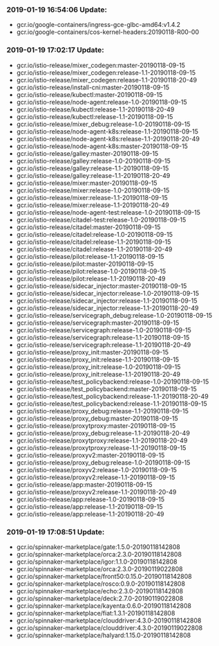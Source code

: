 ### 2019-01-19 16:54:06 Update:

- gcr.io/google-containers/ingress-gce-glbc-amd64:v1.4.2
- gcr.io/google-containers/cos-kernel-headers:20190118-R00-00
### 2019-01-19 17:02:17 Update:

- gcr.io/istio-release/mixer_codegen:master-20190118-09-15
- gcr.io/istio-release/mixer_codegen:release-1.1-20190118-09-15
- gcr.io/istio-release/mixer_codegen:release-1.1-20190118-20-49
- gcr.io/istio-release/install-cni:master-20190118-09-15
- gcr.io/istio-release/kubectl:master-20190118-09-15
- gcr.io/istio-release/node-agent:release-1.0-20190118-09-15
- gcr.io/istio-release/kubectl:release-1.1-20190118-20-49
- gcr.io/istio-release/kubectl:release-1.1-20190118-09-15
- gcr.io/istio-release/mixer_debug:release-1.0-20190118-09-15
- gcr.io/istio-release/node-agent-k8s:release-1.1-20190118-09-15
- gcr.io/istio-release/node-agent-k8s:release-1.1-20190118-20-49
- gcr.io/istio-release/node-agent-k8s:master-20190118-09-15
- gcr.io/istio-release/galley:master-20190118-09-15
- gcr.io/istio-release/galley:release-1.0-20190118-09-15
- gcr.io/istio-release/galley:release-1.1-20190118-09-15
- gcr.io/istio-release/galley:release-1.1-20190118-20-49
- gcr.io/istio-release/mixer:master-20190118-09-15
- gcr.io/istio-release/mixer:release-1.0-20190118-09-15
- gcr.io/istio-release/mixer:release-1.1-20190118-09-15
- gcr.io/istio-release/mixer:release-1.1-20190118-20-49
- gcr.io/istio-release/node-agent-test:release-1.0-20190118-09-15
- gcr.io/istio-release/citadel-test:release-1.0-20190118-09-15
- gcr.io/istio-release/citadel:master-20190118-09-15
- gcr.io/istio-release/citadel:release-1.0-20190118-09-15
- gcr.io/istio-release/citadel:release-1.1-20190118-09-15
- gcr.io/istio-release/citadel:release-1.1-20190118-20-49
- gcr.io/istio-release/pilot:release-1.1-20190118-09-15
- gcr.io/istio-release/pilot:master-20190118-09-15
- gcr.io/istio-release/pilot:release-1.0-20190118-09-15
- gcr.io/istio-release/pilot:release-1.1-20190118-20-49
- gcr.io/istio-release/sidecar_injector:master-20190118-09-15
- gcr.io/istio-release/sidecar_injector:release-1.0-20190118-09-15
- gcr.io/istio-release/sidecar_injector:release-1.1-20190118-09-15
- gcr.io/istio-release/sidecar_injector:release-1.1-20190118-20-49
- gcr.io/istio-release/servicegraph_debug:release-1.0-20190118-09-15
- gcr.io/istio-release/servicegraph:master-20190118-09-15
- gcr.io/istio-release/servicegraph:release-1.0-20190118-09-15
- gcr.io/istio-release/servicegraph:release-1.1-20190118-09-15
- gcr.io/istio-release/servicegraph:release-1.1-20190118-20-49
- gcr.io/istio-release/proxy_init:master-20190118-09-15
- gcr.io/istio-release/proxy_init:release-1.1-20190118-09-15
- gcr.io/istio-release/proxy_init:release-1.0-20190118-09-15
- gcr.io/istio-release/proxy_init:release-1.1-20190118-20-49
- gcr.io/istio-release/test_policybackend:release-1.0-20190118-09-15
- gcr.io/istio-release/test_policybackend:master-20190118-09-15
- gcr.io/istio-release/test_policybackend:release-1.1-20190118-20-49
- gcr.io/istio-release/test_policybackend:release-1.1-20190118-09-15
- gcr.io/istio-release/proxy_debug:release-1.1-20190118-09-15
- gcr.io/istio-release/proxy_debug:master-20190118-09-15
- gcr.io/istio-release/proxytproxy:master-20190118-09-15
- gcr.io/istio-release/proxy_debug:release-1.1-20190118-20-49
- gcr.io/istio-release/proxytproxy:release-1.1-20190118-20-49
- gcr.io/istio-release/proxytproxy:release-1.1-20190118-09-15
- gcr.io/istio-release/proxyv2:master-20190118-09-15
- gcr.io/istio-release/proxy_debug:release-1.0-20190118-09-15
- gcr.io/istio-release/proxyv2:release-1.0-20190118-09-15
- gcr.io/istio-release/proxyv2:release-1.1-20190118-09-15
- gcr.io/istio-release/app:master-20190118-09-15
- gcr.io/istio-release/proxyv2:release-1.1-20190118-20-49
- gcr.io/istio-release/app:release-1.0-20190118-09-15
- gcr.io/istio-release/app:release-1.1-20190118-09-15
- gcr.io/istio-release/app:release-1.1-20190118-20-49
### 2019-01-19 17:08:51 Update:

- gcr.io/spinnaker-marketplace/gate:1.5.0-20190118142808
- gcr.io/spinnaker-marketplace/orca:2.3.0-20190118142808
- gcr.io/spinnaker-marketplace/igor:1.1.0-20190118142808
- gcr.io/spinnaker-marketplace/orca:2.3.0-20190119022808
- gcr.io/spinnaker-marketplace/front50:0.15.0-20190118142808
- gcr.io/spinnaker-marketplace/rosco:0.9.0-20190118142808
- gcr.io/spinnaker-marketplace/echo:2.3.0-20190118142808
- gcr.io/spinnaker-marketplace/deck:2.7.0-20190119022808
- gcr.io/spinnaker-marketplace/kayenta:0.6.0-20190118142808
- gcr.io/spinnaker-marketplace/fiat:1.3.1-20190118142808
- gcr.io/spinnaker-marketplace/clouddriver:4.3.0-20190118142808
- gcr.io/spinnaker-marketplace/clouddriver:4.3.0-20190119022808
- gcr.io/spinnaker-marketplace/halyard:1.15.0-20190118142808
